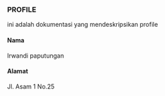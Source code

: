 ### PROFILE
ini adalah dokumentasi yang mendeskripsikan profile

#### Nama
Irwandi paputungan

#### Alamat
Jl. Asam 1 No.25